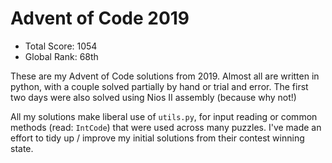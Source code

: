 # Advent of Code 2019

 - Total Score: 1054
 - Global Rank: 68th

These are my Advent of Code solutions from 2019. Almost all are written in python, with a couple solved partially by hand or trial and error. The first two days were also solved using Nios II assembly (because why not!)

All my solutions make liberal use of `utils.py`, for input reading or common methods (read: `IntCode`) that were used across many puzzles. I've made an effort to tidy up / improve my initial solutions from their contest winning state.